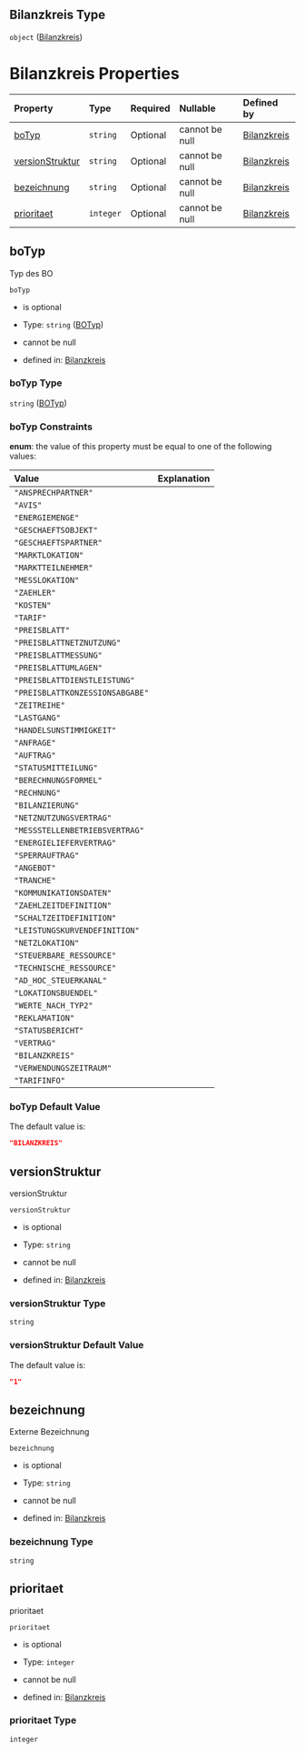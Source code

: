 ## Bilanzkreis Type

`object` ([Bilanzkreis](bilanzkreis.md))

# Bilanzkreis Properties

| Property                            | Type      | Required | Nullable       | Defined by                                                                                                                                                                                    |
| :---------------------------------- | :-------- | :------- | :------------- | :-------------------------------------------------------------------------------------------------------------------------------------------------------------------------------------------- |
| [boTyp](#botyp)                     | `string`  | Optional | cannot be null | [Bilanzkreis](botyp.md "https://raw.githubusercontent.com/conuti-gmbh/bo4e-schema/master/schemas/v1/enum/BOTyp.schema.json#/properties/boTyp")                                                |
| [versionStruktur](#versionstruktur) | `string`  | Optional | cannot be null | [Bilanzkreis](bilanzkreis-properties-versionstruktur.md "https://raw.githubusercontent.com/conuti-gmbh/bo4e-schema/master/schemas/v1/bo/Bilanzkreis.schema.json#/properties/versionStruktur") |
| [bezeichnung](#bezeichnung)         | `string`  | Optional | cannot be null | [Bilanzkreis](bilanzkreis-properties-bezeichnung.md "https://raw.githubusercontent.com/conuti-gmbh/bo4e-schema/master/schemas/v1/bo/Bilanzkreis.schema.json#/properties/bezeichnung")         |
| [prioritaet](#prioritaet)           | `integer` | Optional | cannot be null | [Bilanzkreis](bilanzkreis-properties-prioritaet.md "https://raw.githubusercontent.com/conuti-gmbh/bo4e-schema/master/schemas/v1/bo/Bilanzkreis.schema.json#/properties/prioritaet")           |

## boTyp

Typ des BO

`boTyp`

*   is optional

*   Type: `string` ([BOTyp](botyp.md))

*   cannot be null

*   defined in: [Bilanzkreis](botyp.md "https://raw.githubusercontent.com/conuti-gmbh/bo4e-schema/master/schemas/v1/enum/BOTyp.schema.json#/properties/boTyp")

### boTyp Type

`string` ([BOTyp](botyp.md))

### boTyp Constraints

**enum**: the value of this property must be equal to one of the following values:

| Value                           | Explanation |
| :------------------------------ | :---------- |
| `"ANSPRECHPARTNER"`             |             |
| `"AVIS"`                        |             |
| `"ENERGIEMENGE"`                |             |
| `"GESCHAEFTSOBJEKT"`            |             |
| `"GESCHAEFTSPARTNER"`           |             |
| `"MARKTLOKATION"`               |             |
| `"MARKTTEILNEHMER"`             |             |
| `"MESSLOKATION"`                |             |
| `"ZAEHLER"`                     |             |
| `"KOSTEN"`                      |             |
| `"TARIF"`                       |             |
| `"PREISBLATT"`                  |             |
| `"PREISBLATTNETZNUTZUNG"`       |             |
| `"PREISBLATTMESSUNG"`           |             |
| `"PREISBLATTUMLAGEN"`           |             |
| `"PREISBLATTDIENSTLEISTUNG"`    |             |
| `"PREISBLATTKONZESSIONSABGABE"` |             |
| `"ZEITREIHE"`                   |             |
| `"LASTGANG"`                    |             |
| `"HANDELSUNSTIMMIGKEIT"`        |             |
| `"ANFRAGE"`                     |             |
| `"AUFTRAG"`                     |             |
| `"STATUSMITTEILUNG"`            |             |
| `"BERECHNUNGSFORMEL"`           |             |
| `"RECHNUNG"`                    |             |
| `"BILANZIERUNG"`                |             |
| `"NETZNUTZUNGSVERTRAG"`         |             |
| `"MESSSTELLENBETRIEBSVERTRAG"`  |             |
| `"ENERGIELIEFERVERTRAG"`        |             |
| `"SPERRAUFTRAG"`                |             |
| `"ANGEBOT"`                     |             |
| `"TRANCHE"`                     |             |
| `"KOMMUNIKATIONSDATEN"`         |             |
| `"ZAEHLZEITDEFINITION"`         |             |
| `"SCHALTZEITDEFINITION"`        |             |
| `"LEISTUNGSKURVENDEFINITION"`   |             |
| `"NETZLOKATION"`                |             |
| `"STEUERBARE_RESSOURCE"`        |             |
| `"TECHNISCHE_RESSOURCE"`        |             |
| `"AD_HOC_STEUERKANAL"`          |             |
| `"LOKATIONSBUENDEL"`            |             |
| `"WERTE_NACH_TYP2"`             |             |
| `"REKLAMATION"`                 |             |
| `"STATUSBERICHT"`               |             |
| `"VERTRAG"`                     |             |
| `"BILANZKREIS"`                 |             |
| `"VERWENDUNGSZEITRAUM"`         |             |
| `"TARIFINFO"`                   |             |

### boTyp Default Value

The default value is:

```json
"BILANZKREIS"
```

## versionStruktur

versionStruktur

`versionStruktur`

*   is optional

*   Type: `string`

*   cannot be null

*   defined in: [Bilanzkreis](bilanzkreis-properties-versionstruktur.md "https://raw.githubusercontent.com/conuti-gmbh/bo4e-schema/master/schemas/v1/bo/Bilanzkreis.schema.json#/properties/versionStruktur")

### versionStruktur Type

`string`

### versionStruktur Default Value

The default value is:

```json
"1"
```

## bezeichnung

Externe Bezeichnung

`bezeichnung`

*   is optional

*   Type: `string`

*   cannot be null

*   defined in: [Bilanzkreis](bilanzkreis-properties-bezeichnung.md "https://raw.githubusercontent.com/conuti-gmbh/bo4e-schema/master/schemas/v1/bo/Bilanzkreis.schema.json#/properties/bezeichnung")

### bezeichnung Type

`string`

## prioritaet

prioritaet

`prioritaet`

*   is optional

*   Type: `integer`

*   cannot be null

*   defined in: [Bilanzkreis](bilanzkreis-properties-prioritaet.md "https://raw.githubusercontent.com/conuti-gmbh/bo4e-schema/master/schemas/v1/bo/Bilanzkreis.schema.json#/properties/prioritaet")

### prioritaet Type

`integer`

